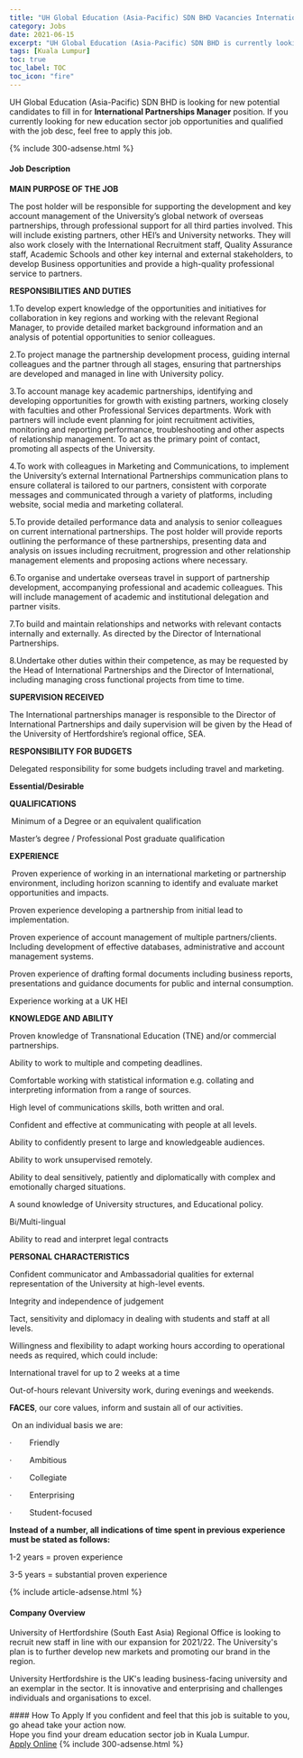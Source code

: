 ```yaml
---
title: "UH Global Education (Asia-Pacific) SDN BHD Vacancies International Partnerships Manager" 
category: Jobs 
date: 2021-06-15 
excerpt: "UH Global Education (Asia-Pacific) SDN BHD is currently looking for suitable person to fill in the International Partnerships Manager which positioned at Kuala Lumpur" 
tags: [Kuala Lumpur] 
toc: true 
toc_label: TOC 
toc_icon: "fire" 
--- 
```


<p>UH Global Education (Asia-Pacific) SDN BHD is looking for new potential candidates to fill in for <b>International Partnerships Manager</b> position. If you currently looking for new education sector job opportunities and qualified with the job desc, feel free to apply this job.
</p>{% include 300-adsense.html %} 
<div><div><h4>Job Description</h4></div><div><div><span><div><p><strong>MAIN PURPOSE OF THE JOB</strong></p><p>The post holder will be responsible for supporting the development and key account management of the University&#8217;s global network of overseas partnerships, through professional support for all third parties involved. This will include existing partners, other HEI&#8217;s and University networks. They will also work closely with the International Recruitment staff, Quality Assurance staff, Academic Schools and other key internal and external stakeholders, to develop Business opportunities and provide a high-quality professional service to partners.</p><p><strong>RESPONSIBILITIES AND DUTIES</strong></p><p>1.To develop expert knowledge of the opportunities and initiatives for collaboration in key regions and working with the relevant Regional Manager, to provide detailed market background information and an analysis of potential opportunities to senior colleagues.</p><p>2.To project manage the partnership development process, guiding internal colleagues and the partner through all stages, ensuring that partnerships are developed and managed in line with University policy.</p><p>3.To account manage key academic partnerships, identifying and developing opportunities for growth with existing partners, working closely with faculties and other Professional Services departments. Work with partners will include event planning for joint recruitment activities, monitoring and reporting performance, troubleshooting and other aspects of relationship management. To act as the primary point of contact, promoting all aspects of the University.</p><p>4.To work with colleagues in Marketing and Communications, to implement the University&#8217;s external International Partnerships communication plans to ensure collateral is tailored to our partners, consistent with corporate messages and communicated through a variety of platforms, including website, social media and marketing collateral.</p><p>5.To provide detailed performance data and analysis to senior colleagues on current international partnerships. The post holder will provide reports outlining the performance of these partnerships, presenting data and analysis on issues including recruitment, progression and other relationship management elements and proposing actions where necessary.</p><p>6.To organise and undertake overseas travel in support of partnership development, accompanying professional and academic colleagues. This will include management of academic and institutional delegation and partner visits.</p><p>7.To build and maintain relationships and networks with relevant contacts internally and externally. As directed by the Director of International Partnerships.</p><p>8.Undertake other duties within their competence, as may be requested by the Head of International Partnerships and the Director of International, including managing cross functional projects from time to time.</p><p><strong>SUPERVISION RECEIVED</strong></p><p>The International partnerships manager is responsible to the Director of International Partnerships and daily supervision will be given by the Head of the University of Hertfordshire&#8217;s regional office, SEA.</p><p><strong>RESPONSIBILITY FOR BUDGETS</strong></p><p>Delegated responsibility for some budgets including travel and marketing.</p><p><strong>Essential/Desirable</strong></p><p><strong>QUALIFICATIONS</strong></p><p><strong>&#160;</strong>Minimum of a Degree or an equivalent qualification&#160;</p><p>Master&#8217;s degree / Professional Post graduate qualification</p><p><strong>EXPERIENCE</strong></p><p>&#160;Proven experience of working in an international marketing or partnership environment, including horizon scanning to identify and evaluate market opportunities and impacts.</p><p>Proven experience developing a partnership from initial lead to implementation.</p><p>Proven experience of account management of multiple partners/clients. Including development of effective databases, administrative and account management systems.</p><p>Proven experience of drafting formal documents including business reports, presentations and guidance documents for public and internal consumption.</p><p>Experience working at a UK HEI</p><p><strong>KNOWLEDGE AND ABILITY</strong></p><p>Proven knowledge of Transnational Education (TNE) and/or commercial partnerships.</p><p>Ability to work to multiple and competing deadlines.</p><p>Comfortable working with statistical information e.g. collating and interpreting information from a range of sources.</p><p>High level of communications skills, both written and oral.</p><p>Confident and effective at communicating with people at all levels.</p><p>Ability to confidently present to large and knowledgeable audiences.</p><p>Ability to work unsupervised remotely.</p><p>Ability to deal sensitively, patiently and diplomatically with complex and emotionally charged situations.</p><p>A sound knowledge of University structures, and Educational policy.</p><p>Bi/Multi-lingual</p><p>Ability to read and interpret legal contracts</p><p><strong>PERSONAL CHARACTERISTICS</strong></p><p>Confident communicator and Ambassadorial qualities for external representation of the University at high-level events.</p><p>Integrity and independence of judgement</p><p>Tact, sensitivity and diplomacy in dealing with students and staff at all levels.</p><p>Willingness and flexibility to adapt working hours according to operational needs as required, which could include:</p><p>International travel for up to 2 weeks at a time</p><p>Out-of-hours relevant University work, during evenings and weekends.</p><p><strong>FACES</strong>, our core values, inform and sustain all of our activities.</p><p>&#160;On an individual basis we are:</p><p>&#183;&#160;&#160;&#160;&#160;&#160;&#160;&#160;&#160;Friendly</p><p>&#183;&#160;&#160;&#160;&#160;&#160;&#160;&#160;&#160;Ambitious</p><p>&#183;&#160;&#160;&#160;&#160;&#160;&#160;&#160;&#160;Collegiate</p><p>&#183;&#160;&#160;&#160;&#160;&#160;&#160;&#160;&#160;Enterprising</p><p>&#183;&#160;&#160;&#160;&#160;&#160;&#160;&#160;&#160;Student-focused</p><p><strong>Instead of a number, all indications of time spent in previous experience must be stated as follows:</strong></p><p>1-2 years = proven experience</p><p>3-5 years = substantial proven experience</p></div></span></div></div></div> 
{% include article-adsense.html %} 
<div><div><h4>Company Overview</h4></div><div><div><span><div><p>University of Hertfordshire (South East Asia) Regional Office is looking to recruit new staff in line with our expansion for 2021/22. The University's plan is to further develop new markets and promoting our brand in the region.&#160;</p><p>University Hertfordshire is the UK's leading business-facing university and an exemplar in the sector. It is innovative and enterprising and challenges individuals and organisations to excel.</p></div></span></div></div></div> 
#### How To Apply 
If you confident and feel that this job is suitable to you, go ahead take your action now. <br/> 
Hope you find your dream education sector job in Kuala Lumpur. <br/> 
<a href="https://www.jobstreet.com.my/en/job/international-partnerships-manager-4588103?jobId=jobstreet-my-job-4588103" class="btn btn--info" target="_blank" rel="nofollow noopenner">Apply Online</a> 
{% include 300-adsense.html %} 